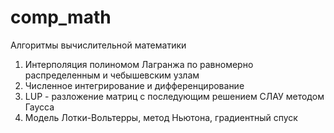 # comp_math
Алгоритмы вычислительной математики
1) Интерполяция полиномом Лагранжа по равномерно распределенным и чебышевским узлам
2) Численное интегрирование и дифференцирование
3) LUP - разложение матриц с последующим решением СЛАУ методом Гаусса
4) Модель Лотки-Вольтерры, метод Ньютона, градиентный спуск